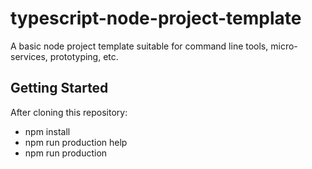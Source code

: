 # typescript-node-project-template
A basic node project template suitable for command line tools, micro-services, prototyping, etc.

## Getting Started
After cloning this repository:
  * npm install
  * npm run production help
  * npm run production
